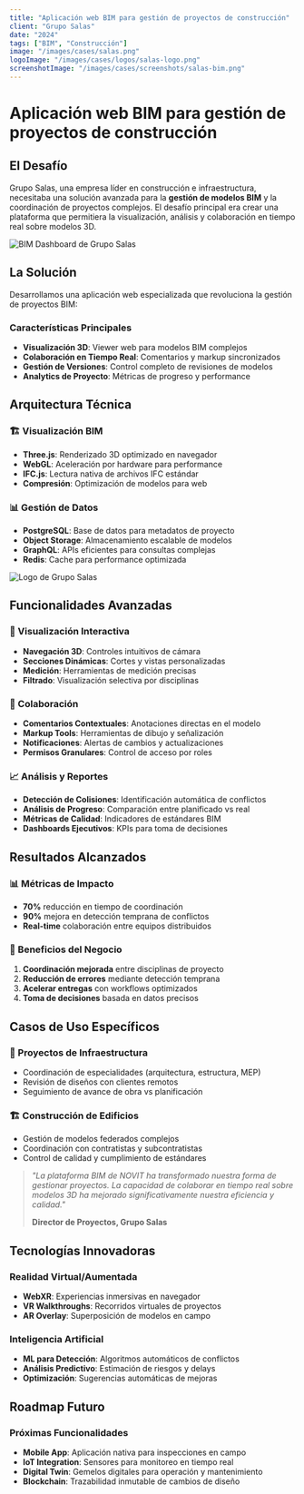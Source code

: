```yaml
---
title: "Aplicación web BIM para gestión de proyectos de construcción"
client: "Grupo Salas"
date: "2024"
tags: ["BIM", "Construcción"]
image: "/images/cases/salas.png"
logoImage: "/images/cases/logos/salas-logo.png"
screenshotImage: "/images/cases/screenshots/salas-bim.png"
---
```


# Aplicación web BIM para gestión de proyectos de construcción

## El Desafío

Grupo Salas, una empresa líder en construcción e infraestructura, necesitaba una solución avanzada para la **gestión de modelos BIM** y la coordinación de proyectos complejos. El desafío principal era crear una plataforma que permitiera la visualización, análisis y colaboración en tiempo real sobre modelos 3D.

![BIM Dashboard de Grupo Salas](/images/cases/screenshots/salas-bim.png)

## La Solución

Desarrollamos una aplicación web especializada que revoluciona la gestión de proyectos BIM:

### Características Principales

- **Visualización 3D**: Viewer web para modelos BIM complejos
- **Colaboración en Tiempo Real**: Comentarios y markup sincronizados
- **Gestión de Versiones**: Control completo de revisiones de modelos
- **Analytics de Proyecto**: Métricas de progreso y performance

## Arquitectura Técnica

### 🏗️ Visualización BIM
- **Three.js**: Renderizado 3D optimizado en navegador
- **WebGL**: Aceleración por hardware para performance
- **IFC.js**: Lectura nativa de archivos IFC estándar
- **Compresión**: Optimización de modelos para web

### 📊 Gestión de Datos
- **PostgreSQL**: Base de datos para metadatos de proyecto
- **Object Storage**: Almacenamiento escalable de modelos
- **GraphQL**: APIs eficientes para consultas complejas
- **Redis**: Cache para performance optimizada

![Logo de Grupo Salas](/images/cases/logos/salas-logo.png)

## Funcionalidades Avanzadas

### 🎯 Visualización Interactiva
- **Navegación 3D**: Controles intuitivos de cámara
- **Secciones Dinámicas**: Cortes y vistas personalizadas
- **Medición**: Herramientas de medición precisas
- **Filtrado**: Visualización selectiva por disciplinas

### 👥 Colaboración
- **Comentarios Contextuales**: Anotaciones directas en el modelo
- **Markup Tools**: Herramientas de dibujo y señalización
- **Notificaciones**: Alertas de cambios y actualizaciones
- **Permisos Granulares**: Control de acceso por roles

### 📈 Análisis y Reportes
- **Detección de Colisiones**: Identificación automática de conflictos
- **Análisis de Progreso**: Comparación entre planificado vs real
- **Métricas de Calidad**: Indicadores de estándares BIM
- **Dashboards Ejecutivos**: KPIs para toma de decisiones

## Resultados Alcanzados

### 📊 Métricas de Impacto

- **70%** reducción en tiempo de coordinación
- **90%** mejora en detección temprana de conflictos
- **Real-time** colaboración entre equipos distribuidos

### 🚀 Beneficios del Negocio

1. **Coordinación mejorada** entre disciplinas de proyecto
2. **Reducción de errores** mediante detección temprana
3. **Acelerar entregas** con workflows optimizados
4. **Toma de decisiones** basada en datos precisos

## Casos de Uso Específicos

### 🏢 Proyectos de Infraestructura
- Coordinación de especialidades (arquitectura, estructura, MEP)
- Revisión de diseños con clientes remotos
- Seguimiento de avance de obra vs planificación

### 🏗️ Construcción de Edificios
- Gestión de modelos federados complejos
- Coordinación con contratistas y subcontratistas
- Control de calidad y cumplimiento de estándares

> *"La plataforma BIM de NOVIT ha transformado nuestra forma de gestionar proyectos. La capacidad de colaborar en tiempo real sobre modelos 3D ha mejorado significativamente nuestra eficiencia y calidad."*
> 
> **Director de Proyectos, Grupo Salas**

## Tecnologías Innovadoras

### Realidad Virtual/Aumentada
- **WebXR**: Experiencias inmersivas en navegador
- **VR Walkthroughs**: Recorridos virtuales de proyectos
- **AR Overlay**: Superposición de modelos en campo

### Inteligencia Artificial
- **ML para Detección**: Algoritmos automáticos de conflictos
- **Análisis Predictivo**: Estimación de riesgos y delays
- **Optimización**: Sugerencias automáticas de mejoras

## Roadmap Futuro

### Próximas Funcionalidades
- **Mobile App**: Aplicación nativa para inspecciones en campo
- **IoT Integration**: Sensores para monitoreo en tiempo real
- **Digital Twin**: Gemelos digitales para operación y mantenimiento
- **Blockchain**: Trazabilidad inmutable de cambios de diseño